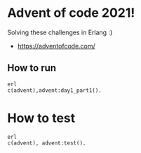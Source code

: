 # Advent of code 2021!

Solving these challenges in Erlang :)

- https://adventofcode.com/

## How to run

```
erl
c(advent),advent:day1_part1().
```

# How to test

```
erl
c(advent), advent:test().
```
